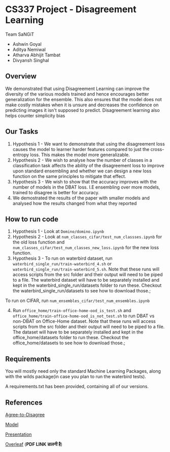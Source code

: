 # CS337 Project - Disagreement Learning

Team SaNGiT

- Ashwin Goyal
- Aditya Nemiwal
- Atharva Abhijit Tambat
- Divyansh Singhal

## Overview

We demonstrated that using Disagreement Learning can improve the diversity of the various models trained and hence encourages better generalization for the ensemble. This also ensures that the model does not make costly mistakes when it is unsure and decreases the confidence on predicting images it isn't supposed to predict. Disagreement learning also helps counter simplicity bias

## Our Tasks

1. Hypothesis 1 - We want to demonstrate that using the disagreement loss causes the model to learner harder features compared to just the cross-entropy loss. This makes the model more generalizable.
2. Hypothesis 2 - We wish to analyse how the number of classes in a classification task affects the ability of the disagreement loss to improve upon standard ensembling and whether we can design a new loss function on the same principles to mitigate that effect.
3. Hypothesis 3 - We wish to show that the accuracy improves with the number of models in the DBAT loss. I.E ensembling over more models, trained to disagree is better for accuracy.
4. We demostrated the results of the paper with smaller models and analysed how the results changed from what they reported



## How to run code
1. Hypothesis 1 - Look at ``Domino/domino.ipynb``
2. Hypothesis 2 - Look at ``num_classes_cifar/test_num_classses.ipynb`` for the old loss function and ``num_classes_cifar/test_num_classes_new_loss.ipynb`` for the new loss function.
3. Hypothesis 3 - To run on waterbird dataset, run ``waterbird_single_run/train-waterbird_4.sh`` or ``waterbird_single_run/train-waterbird_5.sh``. Note that these runs will access scripts from the src folder and their output will need to be piped to a file. The waterbird dataset will have to be separately installed and kept in the waterbird_single_run/datasets folder to run these. Checkout the waterbird_single_run/datasets to see how to download those.;

To run on CIFAR, run ``num_ensembles_cifar/test_num_ensembles.ipynb``

4. Run ``office_home/train-office-home-ood_is_test.sh`` and ``office_home/train-office-home-ood_is_not_test.sh`` to run DBAT vs non-DBAT on Office-Home dataset.
Note that these runs will access scripts from the src folder and their output will need to be piped to a file. The dataset will have to be separately installed and kept in the office_home/datasets folder to run these. Checkout the office_home/datasets to see how to download those.;

## Requirements

You will mostly need only the standard Machine Learning Packages, along with the wilds package(in case you plan to run the waterbird tests).

A requirements.txt has been provided, containing all of our versions.




## References

[Agree-to-Disagree](https://openreview.net/pdf?id=K7CbYQbyYhY)

[Model](https://drive.google.com/file/d/18t0W_N0MLVU26jibg0eeOXUPKD1TaP7A/view)

[Presentation](https://docs.google.com/presentation/d/1Me-VbeTc64zNqFGPmz2Rw9wZ82AhXt5pix_1RYk4w5c/edit#slide=id.p)

[Overleaf](https://www.overleaf.com/project/6564447a9351db5caa642559) (**PDF LINK डालनी है**)
